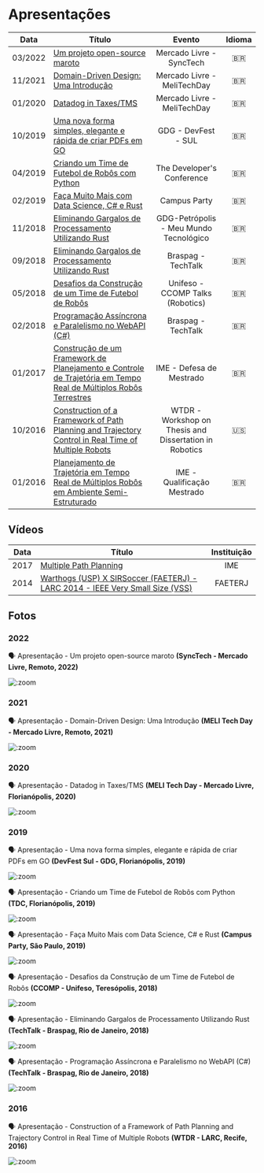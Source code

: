 # Apresentações

|  Data   | Título                                                                                                                                              |                         Evento                         |  Idioma  |
|:-------:|-----------------------------------------------------------------------------------------------------------------------------------------------------|:------------------------------------------------------:|:--------:|
| 03/2022 | [Um projeto open-source maroto](presentations/synctech-maroto.pdf)                                                                                  |                Mercado Livre - SyncTech                | :brazil: |
| 11/2021 | [Domain-Driven Design: Uma Introdução](presentations/melitechday-ddd.pdf)                                                                           |              Mercado Livre - MeliTechDay               | :brazil: |
| 01/2020 | [Datadog in Taxes/TMS](presentations/melitechday-datadog.pdf)                                                                                       |              Mercado Livre - MeliTechDay               | :brazil: |
| 10/2019 | [Uma nova forma simples, elegante e rápida de criar PDFs em GO](presentations/devfest-sul.pdf)                                                      |                  GDG - DevFest - SUL                   | :brazil: |
| 04/2019 | [Criando um Time de Futebol de Robôs com Python](presentations/tdc-python/robotics.pdf)                                                             |               The Developer's Conference               | :brazil: |
| 02/2019 | [Faça Muito Mais com Data Science, C# e Rust](https://github.com/johnfercher/cpbr12)                                                                |                      Campus Party                      | :brazil: |
| 11/2018 | [Eliminando Gargalos de Processamento Utilizando Rust](presentations/gdg-rust.pdf)                                                                  |         GDG-Petrópolis - Meu Mundo Tecnológico         | :brazil: |
| 09/2018 | [Eliminando Gargalos de Processamento Utilizando Rust](presentations/braspag-rust.pdf)                                                              |                   Braspag - TechTalk                   | :brazil: |
| 05/2018 | [Desafios da Construção de um Time de Futebol de Robôs](presentations/ccomp.pdf)                                                                    |            Unifeso - CCOMP Talks (Robotics)            | :brazil: |
| 02/2018 | [Programação Assíncrona e Paralelismo no WebAPI (C#)](presentations/braspag-async.pdf)                                                              |                   Braspag - TechTalk                   | :brazil: |
| 01/2017 | [Construção de um Framework de Planejamento e Controle de Trajetória em Tempo Real de Múltiplos Robôs Terrestres](presentations/master-defense.pdf) |                IME - Defesa de Mestrado                | :brazil: |
| 10/2016 | [Construction of a Framework of Path Planning and Trajectory Control in Real Time of Multiple Robots](presentations/wtdr.pdf)                       | WTDR - Workshop on Thesis and Dissertation in Robotics |   :us:   |
| 01/2016 | [Planejamento de Trajetória em Tempo Real de Múltiplos Robôs em Ambiente Semi-Estruturado](presentations/master-qualification.pdf)                  |              IME - Qualificação Mestrado               | :brazil: |

## Vídeos

| Data | Título                                                                                                | Instituição |
|------|-------------------------------------------------------------------------------------------------------|:-----------:|
| 2017 | [Multiple Path Planning](https://www.youtube.com/watch?v=hC82QWQrvUo)                                 |     IME     |
| 2014 | [Warthogs (USP) X SIRSoccer (FAETERJ) - LARC 2014 - IEEE Very Small Size (VSS)](https://www.youtube.com/watch?v=tOGAPF54ZKU)                                 |   FAETERJ   |

## Fotos

### 2022
:speaking_head: Apresentação - Um projeto open-source maroto **(SyncTech - Mercado Livre, Remoto, 2022)**

![](../assets/images/melisync.jpeg ':zoom')


### 2021
:speaking_head: Apresentação - Domain-Driven Design: Uma Introdução **(MELI Tech Day - Mercado Livre, Remoto, 2021)**

![](../assets/images/melitechday.jpeg ':zoom')

### 2020

:speaking_head: Apresentação - Datadog in Taxes/TMS **(MELI Tech Day - Mercado Livre, Florianópolis, 2020)**

![](../assets/images/melitechday2.jpeg ':zoom')

### 2019

:speaking_head: Apresentação - Uma nova forma simples, elegante e rápida de criar PDFs em GO **(DevFest Sul - GDG, Florianópolis, 2019)**

![](../assets/images/devfest.jpg ':zoom')

>

:speaking_head: Apresentação - Criando um Time de Futebol de Robôs com Python **(TDC, Florianópolis, 2019)**

![](../assets/images/tdc.jpg ':zoom')

>

:speaking_head: Apresentação - Faça Muito Mais com Data Science, C# e Rust **(Campus Party, São Paulo, 2019)**

![](../assets/images/campusparty.jpg ':zoom')

:speaking_head: Apresentação - Desafios da Construção de um Time de Futebol de Robôs **(CCOMP - Unifeso, Teresópolis, 2018)**

![](../assets/images/unifeso.png ':zoom')

>

:speaking_head: Apresentação - Eliminando Gargalos de Processamento Utilizando Rust **(TechTalk - Braspag, Rio de Janeiro, 2018)**

![](../assets/images/braspag-rust.jpeg ':zoom')

>

:speaking_head: Apresentação - Programação Assíncrona e Paralelismo no WebAPI (C#) **(TechTalk - Braspag, Rio de Janeiro, 2018)**

![](../assets/images/braspag-parallel.png ':zoom')

### 2016

:speaking_head: Apresentação - Construction of a Framework of Path Planning and Trajectory Control in Real Time of Multiple Robots **(WTDR - LARC, Recife, 2016)**

![](../assets/images/wtdr.jpg ':zoom')